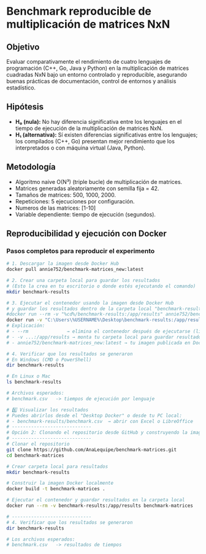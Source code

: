 # Benchmark reproducible de multiplicación de matrices NxN

## Objetivo
Evaluar comparativamente el rendimiento de cuatro lenguajes de programación (C++, Go, Java y Python) en la multiplicación de matrices cuadradas NxN bajo un entorno controlado y reproducible, asegurando buenas prácticas de documentación, control de entornos y análisis estadístico.

## Hipótesis
- **H₀ (nula):** No hay diferencia significativa entre los lenguajes en el tiempo de ejecución de la multiplicación de matrices NxN.  
- **H₁ (alternativa):** Sí existen diferencias significativas entre los lenguajes; los compilados (C++, Go) presentan mejor rendimiento que los interpretados o con máquina virtual (Java, Python).

## Metodología
- Algoritmo naive O(N³) (triple bucle) de multiplicación de matrices.  
- Matrices generadas aleatoriamente con semilla fija = 42.  
- Tamaños de matrices: 500, 1000, 2000.  
- Repeticiones: 5 ejecuciones por configuración.  
- Numeros de las matrices: [1-10]
- Variable dependiente: tiempo de ejecución (segundos).  

## Reproducibilidad y ejecución con Docker

### Pasos completos para reproducir el experimento

```bash
# 1. Descargar la imagen desde Docker Hub
docker pull annie752/benchmark-matrices_new:latest

# 2. Crear una carpeta local para guardar los resultados
# (Esto la crea en tu escritorio o donde estés ejecutando el comando)
mkdir benchmark-results

# 3. Ejecutar el contenedor usando la imagen desde Docker Hub
# y guardar los resultados dentro de la carpeta local "benchmark-results"
#docker run --rm -v "%cd%/benchmark-results:/app/results" annie752/benchmark-matrices_new:latest
docker run -v "C:\Users\%USERNAME%\Desktop\benchmark-results:/app/results" annie752/benchmark-matrices_prueba
# Explicación:
# - --rm              → elimina el contenedor después de ejecutarse (limpio)
# - -v ...:/app/results → monta tu carpeta local para guardar resultados del benchmark
# - annie752/benchmark-matrices_new:latest → tu imagen publicada en Docker Hub

# 4. Verificar que los resultados se generaron
# En Windows (CMD o PowerShell)
dir benchmark-results

# En Linux o Mac
ls benchmark-results

# Archivos esperados:
# benchmark.csv   -> tiempos de ejecución por lenguaje

# 6️⃣ Visualizar los resultados
# Puedes abrirlos desde el "Desktop Docker" o desde tu PC local:
# - benchmark-results/benchmark.csv  → abrir con Excel o LibreOffice
# -----------------------------
# Opción 2: Clonando el repositorio desde GitHub y construyendo la imagen localmente
# -----------------------------
# Clonar el repositorio
git clone https://github.com/AnaLequipe/benchmark-matrices.git
cd benchmark-matrices

# Crear carpeta local para resultados
mkdir benchmark-results

# Construir la imagen Docker localmente
docker build -t benchmark-matrices .

# Ejecutar el contenedor y guardar resultados en la carpeta local
docker run --rm -v benchmark-results:/app/results benchmark-matrices

# -----------------------------
# 4. Verificar que los resultados se generaron
dir benchmark-results

# Los archivos esperados:
# benchmark.csv   -> resultados de tiempos


